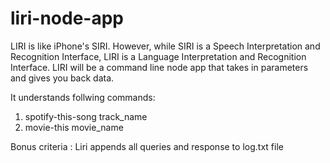 # liri-node-app
LIRI is like iPhone's SIRI. However, while SIRI is a Speech Interpretation and Recognition Interface, LIRI is a Language Interpretation and Recognition Interface. LIRI will be a command line node app that takes in parameters and gives you back data.

It understands follwing commands:
  1. spotify-this-song   track_name
  2. movie-this   movie_name
  
Bonus criteria : Liri appends all queries and response to log.txt file 
